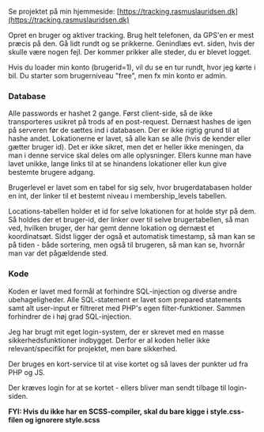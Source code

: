 Se projektet på min hjemmeside: [https://tracking.rasmuslauridsen.dk](https://tracking.rasmuslauridsen.dk)

Opret en bruger og aktiver tracking. Brug helt telefonen, da GPS'en er mest præcis på den. Gå lidt rundt og se prikkerne. Genindlæs evt. siden, hvis der skulle være nogen fejl. Der kommer prikker alle steder, du er blevet logget. 

Hvis du loader min konto (brugerid=1), vil du se en tur rundt, hvor jeg kørte i bil. 
Du starter som brugerniveau "free", men fx min konto er admin.

### Database
Alle passwords er hashet 2 gange. Først client-side, så de ikke transporteres usikret på trods af en post-request. Dernæst hashes de igen på serveren før de sættes ind i databasen. 
Der er ikke rigtig grund til at hashe andet. Lokationerne er lavet, så alle kan se alle (hvis de kender eller gætter bruger id). Det er ikke sikret, men det er heller ikke meningen, da man i denne service skal deles om alle oplysninger. Ellers kunne man have lavet unikke, lange links til at se hinandens lokationer eller kun give bestemte brugere adgang. 

Brugerlevel er lavet som en tabel for sig selv, hvor brugerdatabasen holder en int, der linker til et bestemt niveau i membership_levels tabellen. 

Locations-tabellen holder et id for selve lokationen for at holde styr på dem. Så holdes der et bruger-id, der linker over til selve brugertabellen, så man ved, hvilken bruger, der har gemt denne lokation og dernæst et koordinatsæt. Sidst ligger der også et automatisk timestamp, så man kan se på tiden - både sortering, men også til brugeren, så man kan se, hvornår man var det pågældende sted. 

### Kode
Koden er lavet med formål at forhindre SQL-injection og diverse andre ubehageligheder. Alle SQL-statement er lavet som prepared statements samt alt user-input er filtreret med PHP's egen filter-funktioner. Sammen forhindrer de i høj grad SQL-injection. 

Jeg har brugt mit eget login-system, der er skrevet med en masse sikkerhedsfunktioner indbygget. Derfor er al koden heller ikke relevant/specifikt for projektet, men bare sikkerhed. 

Der bruges en kort-service til at vise kortet og så laves der punkter ud fra PHP og JS. 

Der kræves login for at se kortet - ellers bliver man sendt tilbage til login-siden. 

**FYI: Hvis du ikke har en SCSS-compiler, skal du bare kigge i style.css-filen og ignorere style.scss**
